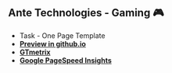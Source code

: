 ## Ante Technologies - Gaming 🎮

- Task - One Page Template
- **<a href="https://rommel7.github.io">Preview in github.io</a>**
- **<a href="https://gtmetrix.com/reports/rommel7.github.io/MqgDSo4e">GTmetrix</a>**
- **<a href="https://developers.google.com/speed/pagespeed/insights/?url=https%3A%2F%2Frommel7.github.io%2FAnteTechnologies%2F&tab=mobile">Google PageSpeed Insights</a>**
